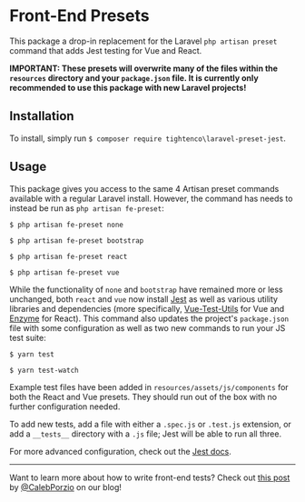 # Front-End Presets
This package a drop-in replacement for the Laravel `php artisan preset` command that adds Jest testing for Vue and React.

**IMPORTANT: These presets will overwrite many of the files within the `resources` directory and your `package.json` file. It is currently only recommended to use this package with new Laravel projects!**

## Installation
To install, simply run `$ composer require tightenco\laravel-preset-jest`.

## Usage

This package gives you access to the same 4 Artisan preset commands available with a regular Laravel install. However, the command has needs to instead be run as `php artisan fe-preset`:

`$ php artisan fe-preset none`

`$ php artisan fe-preset bootstrap`

`$ php artisan fe-preset react`

`$ php artisan fe-preset vue`

While the functionality of `none` and `bootstrap` have remained more or less unchanged, both `react` and `vue` now install [Jest](https://jestjs.io/) as well as various utility libraries and dependencies (more specifically, [Vue-Test-Utils](https://vue-test-utils.vuejs.org/) for Vue and [Enzyme](http://airbnb.io/enzyme/) for React). This command also updates the project's `package.json` file with some configuration as well as two new commands to run your JS test suite:

`$ yarn test`

`$ yarn test-watch`

Example test files have been added in `resources/assets/js/components` for both the React and Vue presets. They should run out of the box with no further configuration needed.

To add new tests, add a file with either a `.spec.js` or `.test.js` extension, or add a `__tests__` directory with a `.js` file; Jest will be able to run all three.

For more advanced configuration, check out the [Jest docs](https://jestjs.io/docs/en/configuration).

---

Want to learn more about how to write front-end tests? Check out [this post](https://tighten.co/blog/its-time-to-start-testing-your-vue-components-getting-started-with-jest) by [@CalebPorzio](https://twitter.com/calebporzio) on our blog!
